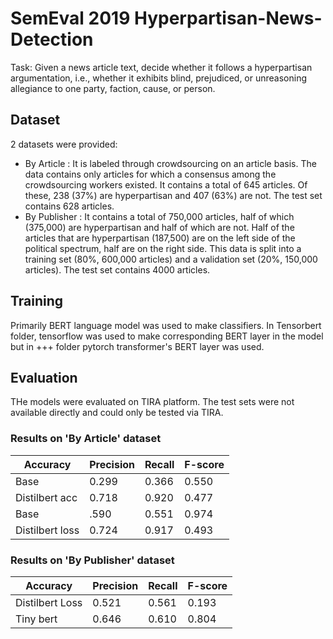 # SemEval 2019 Hyperpartisan-News-Detection

Task: Given a news article text, decide whether it follows a hyperpartisan argumentation, i.e., whether it exhibits blind, prejudiced, or unreasoning allegiance to one party, faction, cause, or person.

## Dataset
2 datasets were provided:
* By Article : It is labeled through crowdsourcing on an article basis. The data contains only articles for which a consensus among the crowdsourcing workers existed. It contains a total of 645 articles. Of these, 238 (37%) are hyperpartisan and 407 (63%) are not. The test set contains 628 articles.
* By Publisher : It contains a total of 750,000 articles, half of which (375,000) are hyperpartisan and half of which are not. Half of the articles that are hyperpartisan (187,500) are on the left side of the political spectrum, half are on the right side. This data is split into a training set (80%, 600,000 articles) and a validation set (20%, 150,000 articles). The test set contains 4000 articles.
  
## Training
Primarily BERT language model was used to make classifiers.
In Tensorbert folder, tensorflow was used to make corresponding BERT layer in  the model but in +++ folder pytorch transformer's BERT layer was used. 

## Evaluation
THe models were evaluated on TIRA platform. The test sets were not available directly and could only be tested via TIRA.

### Results on 'By Article' dataset
| Accuracy | Precision | Recall | F-score |
| ------ | ------ | ------ | ------ |
| Base | 0.299  | 0.366 | 0.550 | 0.440 |
|Distilbert acc | 0.718 | 0.920 | 0.477 | 0.628 |
|Base | .590  | 0.551 | 0.974 | 0.704 |
|Distilbert loss | 0.724  | 0.917 | 0.493 | 0.641 |

### Results on 'By Publisher' dataset
| Accuracy | Precision | Recall | F-score |
| ------ | ------ | ------ | ------ |
|Distilbert Loss | 0.521 | 0.561 | 0.193 | 0.287 |
|Tiny bert | 0.646 | 0.610 | 0.804 | 0.694 |
